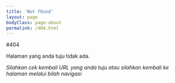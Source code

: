 ```yaml
---
title: 'Not FOund'
layout: page
bodyClass: page-about
permalink: /404.html
---
```


#404

Halaman yang anda tuju tidak ada.

*Silahkan cek kembali URL yang anda tuju atau silahkan kembali ke halaman melalui bilah navigasi*
